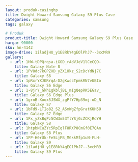 ```yaml
---
layout: produk-casinghp
title: Dwight Howard Samsung Galaxy S9 Plus Case
categories: samsung
tags: galaxy

# Produk
product-title: Dwight Howard Samsung Galaxy S9 Plus Case
harga: 90000
sku: hn-4142
image-drive: 1iladjHU_y1E8RkY4gEOlPhJ7--3xcMR9
gallery:
  - url: 1HW-tDPQrqsa-iGOD_rAdVJeV1lCeCQD-
    title: Galaxy Note 8
  - url: 1PV8dc7kGPZXD_yZX1Ukz_S2cDcYdNj7C
    title: Galaxy S6
  - url: 1pRxrYXJKRrqA-D2gKwccTpmkRN7vUBIo
    title: Galaxy S6 Edge
  - url: 1-8jrY_Gkh1gkbljBL_mIgQepRK5EGav_
    title: Galaxy S6 Edge Plus
  - url: 1grnB-Xoox5JSWX_zgPfY7Hp39mj-oD_N
    title: Galaxy S7
  - url: 1bFd9-LTIo82_S2_ASmWgZfpGratKUH5O
    title: Galaxy S7 Edge
  - url: 1Fx_yZxBqPz5CW3m53TlYSjGcZCKjRdYH
    title: Galaxy S8
  - url: 1htpbNCuZYc5RpIqlF8RXP8CmGf0E7QAn
    title: Galaxy S8 Plus
  - url: 1FP-H0rUk-Fe5LjPB_MGkkMfp1uN-FLH-
    title: Galaxy S9
  - url: 1iladjHU_y1E8RkY4gEOlPhJ7--3xcMR9
    title: Galaxy S9 Plus
---
```

